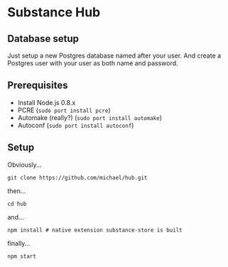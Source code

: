 Substance Hub
===


## Database setup

Just setup a new Postgres database named after your user. And create a Postgres user with your user as both name and password.

## Prerequisites

- Install Node.js 0.8.x
- PCRE (`sudo port install pcre`)
- Automake (really?) (`sudo port install automake`)
- Autoconf (`sudo port install autoconf`)

## Setup

Obviously...

    git clone https://github.com/michael/hub.git

then...

    cd hub

and...

    npm install # native extension substance-store is built

finally...

    npm start
